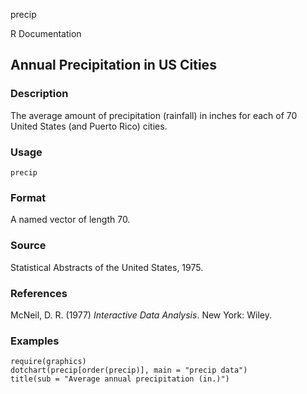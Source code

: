 precip

R Documentation

## Annual Precipitation in US Cities

### Description

The average amount of precipitation (rainfall) in inches for each of 70 United
States (and Puerto Rico) cities.

### Usage

    precip

### Format

A named vector of length 70.

### Source

Statistical Abstracts of the United States, 1975.

### References

McNeil, D. R. (1977) _Interactive Data Analysis_. New York: Wiley.

### Examples

    
    require(graphics)
    dotchart(precip[order(precip)], main = "precip data")
    title(sub = "Average annual precipitation (in.)")

